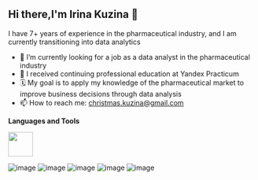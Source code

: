 ## Hi there,I'm Irina Kuzina 👋

I have 7+ years of experience in the pharmaceutical industry, and I am currently transitioning into data analytics

- 🔭 I’m currently looking for a job as a data analyst in the pharmaceutical industry
- 🌱 I received сontinuing professional education at Yandex Practicum
- 🗓️ My goal is to apply my knowledge of the pharmaceutical market to improve business decisions through data analysis
- 📫 How to reach me: christmas.kuzina@gmail.com

**Languages and Tools**

<img src="https://github.com/user-attachments/assets/ce958257-8e52-43c0-aa90-c195d6bd6c73" width="50" height="50">

![image](https://github.com/user-attachments/assets/f48814a9-e3b1-43eb-a7ff-91574b0b254c)
![image](https://github.com/user-attachments/assets/1cf39d7b-1b1e-413d-bb25-f3ac57515021)
![image](https://github.com/user-attachments/assets/6893970e-58b3-4118-a9a6-24a06593982c)
![image](https://github.com/user-attachments/assets/88a72fc5-48e2-4a25-a095-231870bdafd3)
![image](https://github.com/user-attachments/assets/8f80e08d-fb33-4d7d-bf99-3351ef43ab82)








